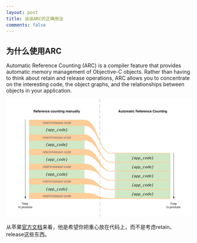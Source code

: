 ```yaml
---
layout: post
title: 谈谈ARC的正确用法
comments: false
---
```


## 为什么使用ARC

Automatic Reference Counting (ARC) is a compiler feature that provides automatic memory management of Objective-C objects. Rather than having to think about retain and release operations, ARC allows you to concentrate on the interesting code, the object graphs, and the relationships between objects in your application.

![ui-demo](/images/ARC_Illustration.jpg)

从苹果[官方文档](https://developer.apple.com/library/ios/releasenotes/ObjectiveC/RN-TransitioningToARC/Introduction/Introduction.html#//apple_ref/doc/uid/TP40011226)来看，他是希望你把重心放在代码上，而不是考虑retain、release这些东西。